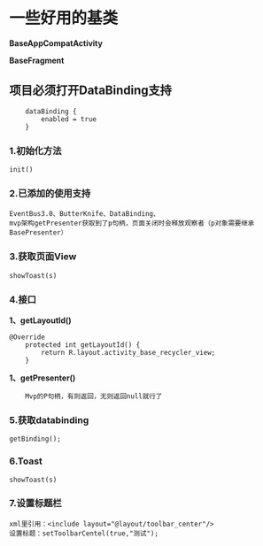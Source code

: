 # 一些好用的基类
**BaseAppCompatActivity**

**BaseFragment**

## 项目必须打开DataBinding支持
        dataBinding {
            enabled = true
        }

### 1.初始化方法
    init()

### 2.已添加的使用支持
    EventBus3.0、ButterKnife、DataBinding、
    mvp架构getPresenter获取到了p句柄，页面关闭时会释放观察者（p对象需要继承BasePresenter）

### 3.获取页面View
    showToast(s)

### 4.接口
**1、getLayoutId()**
```
@Override
    protected int getLayoutId() {
        return R.layout.activity_base_recycler_view;
    }
```
**1、getPresenter()**
```
    Mvp的P句柄，有则返回，无则返回null就行了
```

### 5.获取databinding
    getBinding();

### 6.Toast
    showToast(s)

### 7.设置标题栏
    xml里引用：<include layout="@layout/toolbar_center"/>
    设置标题：setToolbarCentel(true,"测试");